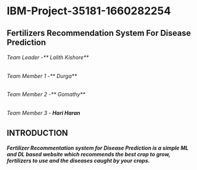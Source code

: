 # IBM-Project-35181-1660282254
## Fertilizers Recommendation System For Disease Prediction
###### Team Leader -** Lalith Kishore**
###### Team Member 1 -** Durga**
###### Team Member 2 -** Gomathy**
###### Team Member 3 - **Hari Haran**
## INTRODUCTION
###### __Fertilizer Recommentation system for Disease Prediction is a simple ML and DL based website which recommends the best crop to grow, fertilizers to use and the diseases caught by your crops.__
